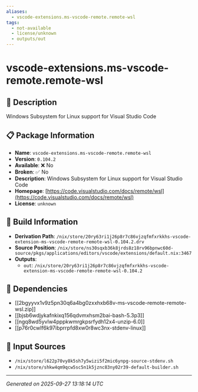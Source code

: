 ```yaml
---
aliases:
  - vscode-extensions.ms-vscode-remote.remote-wsl
tags:
  - not-available
  - license/unknown
  - outputs/out
---
```


# vscode-extensions.ms-vscode-remote.remote-wsl

## 📝 Description

Windows Subsystem for Linux support for Visual Studio Code

## 📋 Package Information

- **Name**: `vscode-extensions.ms-vscode-remote.remote-wsl`
- **Version**: `0.104.2`
- **Available**: ❌ No
- **Broken**: ✅ No
- **Description**: Windows Subsystem for Linux support for Visual Studio Code
- **Homepage**: [https://code.visualstudio.com/docs/remote/wsl](https://code.visualstudio.com/docs/remote/wsl)
- **License**: `unknown`

## 🔧 Build Information

- **Derivation Path**: `/nix/store/20ry63ri1j26p8r7c86vjzqfmfxrkkhs-vscode-extension-ms-vscode-remote-remote-wsl-0.104.2.drv`
- **Source Position**: `/nix/store/ns30sqxb36k8jrds8z18rv96bpnwc60d-source/pkgs/applications/editors/vscode/extensions/default.nix:3467`
- **Outputs**:
  - `out`:  `/nix/store/20ry63ri1j26p8r7c86vjzqfmfxrkkhs-vscode-extension-ms-vscode-remote-remote-wsl-0.104.2`

## 🔗 Dependencies

- [[2bgyyvx1v9z5pn30q6a4bg0zxxhxb68v-ms-vscode-remote-remote-wsl.zip]]
- [[bjsb6wdjykafnkixq156qdvmxhsm2bai-bash-5.3p3]]
- [[ngq8wd5yvlw4pppkwmrgkpsrfydh12x4-unzip-6.0]]
- [[p76r0cwlf6k97ibprrpfd8xw0r8wc3nx-stdenv-linux]]

## 📁 Input Sources

- `/nix/store/l622p70vy8k5sh7y5wizi5f2mic6ynpg-source-stdenv.sh`
- `/nix/store/shkw4qm9qcw5sc5n1k5jznc83ny02r39-default-builder.sh`

---
*Generated on 2025-09-27 13:18:14 UTC*
